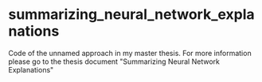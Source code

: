 # summarizing_neural_network_explanations

Code of the unnamed approach in my master thesis.
For more information please go to the thesis document "Summarizing Neural Network Explanations"

